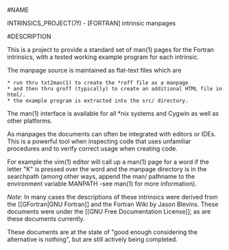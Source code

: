 #NAME

   INTRINSICS_PROJECT(7f) - [FORTRAN] intrinsic manpages
   
#DESCRIPTION

   This is a project to provide a standard set of man(1) pages for the
   Fortran intrinsics, with a tested working example program for each
   intrinsic.

   The manpage source is maintained as flat-text files which are 
   
    * run thru txt2man(1) to create the *roff file as a manpage 
    * and then thru groff (typically) to create an additional HTML file in html/.
    * the example program is extracted into the src/ directory.

   The man(1) interface is available for all *nix systems and Cygwin as
   well as other platforms.

   As manpages the documents can often be integrated with editors or
   IDEs. This is a powerful tool when inspecting code that uses unfamiliar
   procedures and to verify correct usage when creating code.

   For example the vim(1) editor will call up a man(1) page for a word
   if the letter "K" is pressed over the word and the manpage directory
   is in the searchpath (among other ways, append the man/ pathname to
   the environment variable MANPATH -see man(1) for more information).

   *Note*: In many cases the descriptions of these intrinsics were
   derived from the [[GFortran|GNU Fortran]] and the Fortran Wiki by
   Jason Blevins. These documents were under the [[GNU Free Documentation
   License]]; as are these documents currently.

   These documents are at the state of "good enough considering the
   alternative is nothing", but are still actively being completed.
